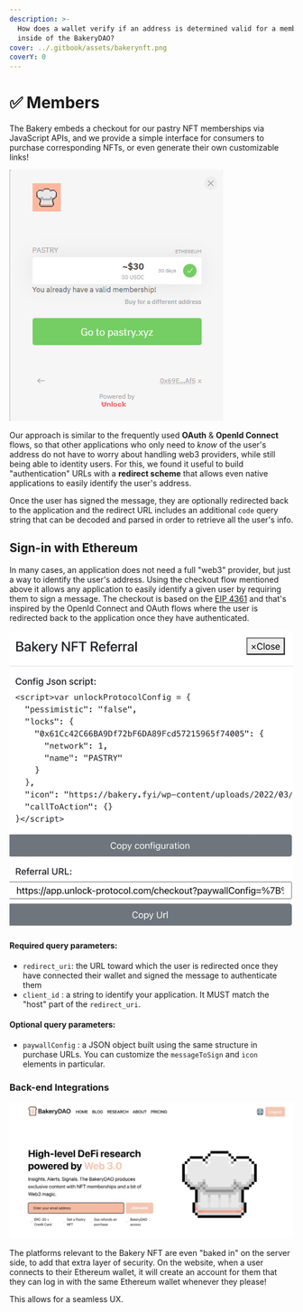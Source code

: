 ```yaml
---
description: >-
  How does a wallet verify if an address is determined valid for a membership
  inside of the BakeryDAO?
cover: ../.gitbook/assets/bakerynft.png
coverY: 0
---
```


# ✅ Members

The Bakery embeds a checkout for our pastry NFT memberships via JavaScript APIs, and we provide a simple interface for consumers to purchase corresponding NFTs, or even generate their own customizable links!

![](<../.gitbook/assets/image (7) (2).png>)

Our approach is similar to the frequently used **OAuth** & **OpenId Connect** flows, so that other applications who only need to _know_ of the user's address do not have to worry about handling web3 providers, while still being able to identity users. For this, we found it useful to build "authentication" URLs with a **redirect scheme** that allows even native applications to easily identify the user's address.

Once the user has signed the message, they are optionally redirected back to the application and the redirect URL includes an additional `code` query string that can be decoded and parsed in order to retrieve all the user's info.

## Sign-in with Ethereum

In many cases, an application does not need a full "web3" provider, but just a way to identify the user's address. Using the checkout flow mentioned above it allows any application to easily identify a given user by requiring them to sign a message. The checkout is based on the [EIP 4361](https://eips.ethereum.org/EIPS/eip-4361) and that's inspired by the OpenId Connect and OAuth flows where the user is redirected back to the application once they have authenticated.

![](../.gitbook/assets/DAFCEBAF-38FB-40C4-9AEE-B20DCF443ACB.jpeg)

#### Required query parameters:

* `redirect_uri`: the URL toward which the user is redirected once they have connected their wallet and signed the message to authenticate them
* `client_id` : a string to identify your application. It MUST match the "host" part of the `redirect_uri`.

#### Optional query parameters:

* `paywallConfig` : a JSON object built using the same structure in purchase URLs. You can customize the `messageToSign` and `icon` elements in particular.

### Back-end Integrations

![](../.gitbook/assets/EBB27864-04B7-4DD3-87AC-BDEB17712FEE.jpeg)

The platforms relevant to the Bakery NFT are even "baked in" on the server side, to add that extra layer of security. On the website, when a user connects to their Ethereum wallet, it will create an account for them that they can log in with the same Ethereum wallet whenever they please!

This allows for a seamless UX.

